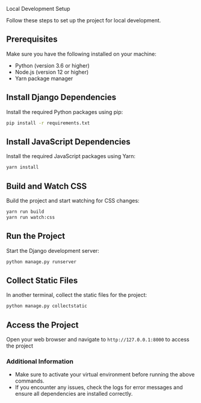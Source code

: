  Local Development Setup

Follow these steps to set up the project for local development.

## Prerequisites

Make sure you have the following installed on your machine:
- Python (version 3.6 or higher)
- Node.js (version 12 or higher)
- Yarn package manager

## Install Django Dependencies

Install the required Python packages using pip:

```bash
pip install -r requirements.txt
```

## Install JavaScript Dependencies
Install the required JavaScript packages using Yarn:

```bash
yarn install
```

## Build and Watch CSS
Build the project and start watching for CSS changes:

```bash
yarn run build
yarn run watch:css
```

## Run the Project
Start the Django development server:

```bash
python manage.py runserver
```

## Collect Static Files
In another terminal, collect the static files for the project:

```bash
python manage.py collectstatic
```

## Access the Project

Open your web browser and navigate to `http://127.0.0.1:8000` to access the project

### Additional Information 

- Make sure to activate your virtual environment before running the above commands.
- If you encounter any issues, check the logs for error messages and ensure all dependencies are installed correctly.